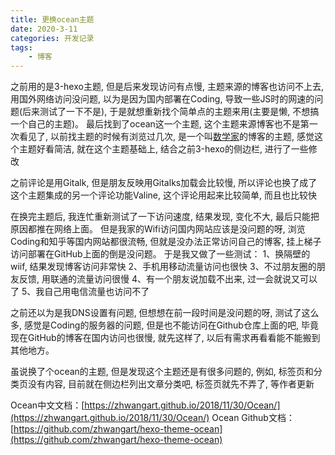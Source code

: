 ```yaml
---
title: 更换ocean主题
date: 2020-3-11
categories: 开发记录
tags: 
    - 博客
---
```


之前用的是3-hexo主题, 但是后来发现访问有点慢, 主题来源的博客也访问不上去, 用国外网络访问没问题, 以为是因为国内部署在Coding, 导致一些JS时的网速的问题(后来测试了一下不是), 于是就想重新找个简单点的主题来用(主要是懒, 不想搞一个自己的主题)。
最后找到了ocean这一个主题, 这个主题来源博客也不是第一次看见了, 以前找主题的时候有浏览过几次, 是一个叫[数学家](https://zhwangart.github.io/)的博客的主题, 感觉这个主题好看简洁, 就在这个主题基础上, 结合之前3-hexo的侧边栏, 进行了一些修改
<!--more-->
之前评论是用Gitalk, 但是朋友反映用Gitalks加载会比较慢, 所以评论也换了成了这个主题集成的另一个评论功能Valine, 这个评论用起来比较简单, 而且也比较快

在换完主题后, 我连忙重新测试了一下访问速度, 结果发现, 变化不大, 最后只能把原因都推在网络上面。
但是我家的Wifi访问国内网站应该是没问题的呀, 浏览Coding和知乎等国内网站都很流畅, 但就是没办法正常访问自己的博客, 挂上梯子访问部署在GitHub上面的倒是没问题。
于是我又做了一些测试：
1、换隔壁的wiif, 结果发现博客访问非常快
2、手机用移动流量访问也很快
3、不过朋友圈的朋友反馈, 用联通的流量访问很慢
4、有一个朋友说加载不出来, 过一会就说又可以了
5、我自己用电信流量也访问不了

之前还以为是我DNS设置有问题, 但想想在前一段时间是没问题的呀, 测试了这么多, 感觉是Coding的服务器的问题, 但是也不能访问在Github仓库上面的吧, 毕竟现在GitHub的博客在国内访问也很慢, 就先这样了, 以后有需求再看看能不能搬到其他地方。

虽说换了个ocean的主题, 但是发现这个主题还是有很多问题的, 例如, 标签页和分类页没有内容, 目前就在侧边栏列出文章分类吧, 标签页就先不弄了, 等作者更新

Ocean中文文档：[https://zhwangart.github.io/2018/11/30/Ocean/](https://zhwangart.github.io/2018/11/30/Ocean/)
Ocean Github文档：[https://github.com/zhwangart/hexo-theme-ocean](https://github.com/zhwangart/hexo-theme-ocean)

